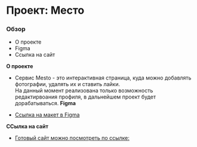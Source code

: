 # Проект: Место

### Обзор

* О проекте
* Figma
* Ссылка на сайт

**О проекте**

* Сервис Mesto - это интерактивная страница, куда можно добавлять фотографии, удалять их и ставить лайки. <br> На данный момент реализована только возможность редактирвоания профиля, в дальнейшем проект будет дорабатываться.
**Figma**

* [Ссылка на макет в Figma](https://www.figma.com/file/2cn9N9jSkmxD84oJik7xL7/JavaScript.-Sprint-4?node-id=0%3A1)

**ССылка на сайт**

* [Готовый сайт можно посмотреть по ссылке:](https://ermlvv.github.io/russian-travel/)